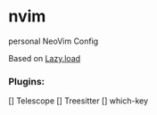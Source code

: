 # nvim
personal NeoVim Config

Based on [Lazy.load](https://github.com/folke/lazy.nvim) 

### Plugins:
[] Telescope
[] Treesitter
[] which-key
